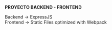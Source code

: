 <strong>PROYECTO BACKEND - FRONTEND</strong>

Backend -> ExpressJS<br>
Frontend -> Static Files optimized with Webpack

